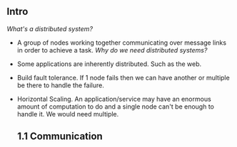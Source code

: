 ## Intro
*What's a distributed system?*
- A group of nodes working together communicating over message links in order to achieve a task. 
*Why do we need distributed systems?*
- Some applications are inherently distributed. Such as the web. 
- Build fault tolerance. If 1 node fails then we can have another or multiple be there to handle the failure. 
- Horizontal Scaling. An application/service may have an enormous amount of computation to do and a single node can't be enough to handle it. We would need multiple. 
  
  ## 1.1 Communication
  
  
